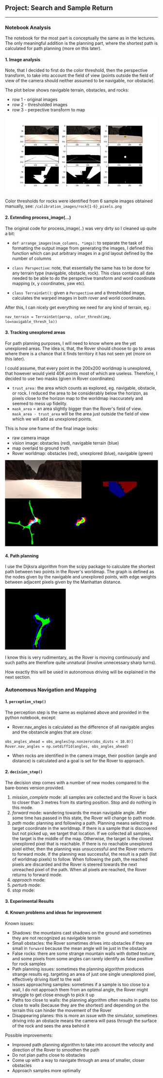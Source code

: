 ## Project: Search and Sample Return

---

### Notebook Analysis

The notebook for the most part is conceptually the same as in the lectures.
The only meaningful addition is the planning part, where the shortest
path is calculated for path planning (more on this later).

#### 1. Image analysis

Note, that I decided to first do the color threshold, then the perspective
transform, to take into account the field of view (points outside the field
of view of the camera should neither assumed to be navigable, nor obstacle).

The plot below shows navigable terrain, obstacles, and rocks:
* row 1 - original images
* row 2 - thresholded images
* row 3 - perpective transform to map

![Image analysis example](./output/warped_threshed_fig.jpg)

Color thresholds for rocks were identified from 6 sample images obtained
manually, see: `/calibration_images/rock{1-6}_pixels.png`

#### 2. Extending process_image(...)

The original code for process_image(..) was very dirty so I cleaned up quite
a bit:

* `def arrange_images(num_columns, *imgs)`: to separate the task of formatting the
output image from generating the images, I defined this function which can put
arbitrary images in a grid layout defined by the number of columns

* `class Perspective`: note, that essentially the same has to be done for any terrain
type (navigable, obstacle, rock). This class contains all data needed to be able to
do the perspective transform and word coordinate mapping (x, y coordinates, yaw etc).

* `class TerrainSet()`: given a `Perspective` and a thresholded image, calculates
the warped images in both rover and world coordinates.

After this, I can nicely get everything we need for any kind of terrain, eg.:
```
nav_terrain = TerrainSet(persp, color_thresh(img, lo=navigable_thresh_lo))
```

#### 3. Tracking unexplored areas

For path planning purposes, I will need to know where are the yet unexplored areas.
The idea is, that, the Rover should choose to go to areas where there is a chance that
it finds territory it has not seen yet (more on this later).

I could assume, that every point in the 200x200 worldmap is unexplored, that however would
yield 40K points most of which are useless. Therefore, I decided to use two masks (given in
Rover coordinates)
* `trust_area:` the area which counts as explored, eg. navigable, obstacle, or rock. I reduced
 the area to be considerably below the horizon, as pixels close to the horizon map to the
 worldmap inaccurately and seemed to mess up fidelity.
* `mask_area` = an area slightly bigger than the Rover's field of view. `mask_area - trust_area`
will be the area just outside the field of view which we will add as unexplored points.

This is how one frame of the final image looks:
* raw camera image
* vision image: obstacles (red), navigable terrain (blue)
* map overlaid to ground truth
* Rover worldmap: obstacles (red), unexplored (blue), navigable (green)

![Example frame](./output/test_image_writeup.jpg)

#### 4. Path planning

I use the Dijksra algorithm from the scipy package to calculate the shortest path between
two points in the Rover's worldmap. The graph is defined as the nodes given by the navigable
and unexplored points, with edge weights between adjacent pixels given by the Manhattan distance.

![Example shortest path](./output/dijkstra.png)

I know this is very rudimentary, as the Rover is moving continuously and such paths are therefore
quite unnatural (involve unnecessary sharp turns).

How exactly this will be used in autonomous driving will be explained in the next section.

### Autonomous Navigation and Mapping

#### 1. `perception_step()`

The perception step is the same as explained above and provided in the python notebook, except:
* Rover.nav_angles is calculated as the difference of all navigable angles and the obstancle angles that are *close*:

```
obs_angles_ahead = obs_angles[np.nonzero(obs_dists < 10.0)]
Rover.nav_angles = np.setdiff1d(angles, obs_angles_ahead)
```

* When rocks are identified in the camera image, their position (angle and distance) is calculated and a goal
is set for the Rover to approach.

#### 2. `decision_step()`

The decision step comes with a number of new modes compared to the bare-bones version provided.

1. *mission_complete* mode: all samples are collected and the Rover is back to closer than 3 metres
from its starting position. Stop and do nothing in this mode.
2. *forward* mode: wandering towards the mean navigable angle. After some time has passed in this state,
the Rover will change to path mode.
3. *path* mode: planning and following a path. Planning means selecting a target coordinate in the worldmap.
If there is a sample that is discovered but not picked up, we target that location. If we collected all samples,
the target is the middle of the map. Otherwise, the target is the closest unexplored pixel that is reachable.
If there is no reachable unexplored pixel either, then the planning was unsuccessful and the Rover returns
to forward mode. If the planning was successful, the result is a path (list of worldmap pixels) to follow.
When following the path, the reached pixels are discarded and the Rover is steered towards the next unreached
pixel of the path. When all pixels are reached, the Rover returns to forward mode.
4. *approach* mode: 
5. *perturb* mode:
6. *stop* mode:

#### 3. Experimental Results 

#### 4. Known problems and ideas for improvement 

Known issues:
* Shadows: the mountains cast shadows on the ground and sometimes they are not recognized as navigable terrain
* Small obstacles: the Rover sometimes drives into obstacles if they are small in `forward` because the mean
angle will lie just in the obstacle
* False rocks: there are some strange mountain walls with dotted texture, and some pixels from some angles
can rarely identify as false positive for rock samples
* Path planning issues: sometimes the planning algorithm produces strange results eg. targeting an area
 of just one single unexplored pixel, effectively driving itself to the wall
* Issues approaching samples: sometimes if a sample is too close to a wall, I do not approach them from an
optimal angle, the Rover might struggle to get close enough to pick it up
* Paths too close to walls: the planning algorithm often results in paths too close to walls (because they are the
shortest) and depending on the terrain this can hinder the movement of the Rover
* Disappearing planes: this is more an issue with the simulator, sometimes driving into an obstacle means the camera
will pass through the surface of the rock and sees the area behind it

Possible improvements:
* Improved path planning algorithm to take into account the velocity and direction of the Rover to smoothen the path
* Do not plan paths close to obstacles
* Come up with a way to navigate through an area of smaller, closer obstacles
* Approach samples more optimally


